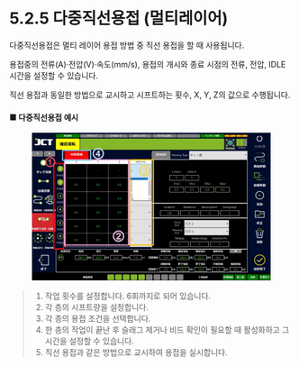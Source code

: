 # 5.2.5 다중직선용접 (멀티레이어)

다중직선용접은 멀티 레이어 용접 방법 중 직선 용접을 할 때 사용됩니다.&#x20;

용접중의 전류(A)·전압(V)·속도(mm/s), 용접의 개시와 종료 시점의 전류, 전압, IDLE 시간을 설정할 수 있습니다.&#x20;

직선 용접과 동일한 방법으로 교시하고 시프트하는 횟수, X, Y, Z의 값으로 수행됩니다.

#### ■ 다중직선용접 예시

<figure><img src="img/section5.2.5_1.jpg" alt=""><figcaption></figcaption></figure>

> 1. 작업 횟수를 설정합니다. 6회까지로 되어 있습니다.
> 2. 각 층의 시프트량을 설정합니다.
> 3. 각 층의 용접 조건을 선택합니다.
> 4. 한 층의 작업이 끝난 후 슬래그 제거나 비드 확인이 필요할 때 활성화하고 그 시간을 설정할 수 있습니다.
> 5. 직선 용접과 같은 방법으로 교시하여 용접을 실시합니다.
